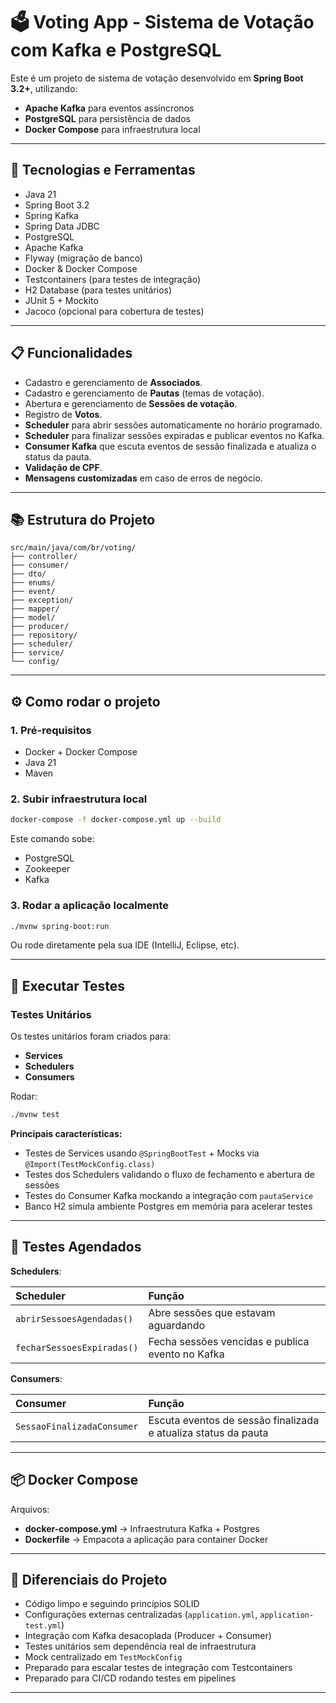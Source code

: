 # 🗳️ Voting App - Sistema de Votação com Kafka e PostgreSQL

Este é um projeto de sistema de votação desenvolvido em **Spring Boot 3.2+**, utilizando:
- **Apache Kafka** para eventos assíncronos
- **PostgreSQL** para persistência de dados
- **Docker Compose** para infraestrutura local

---

## 🚀 Tecnologias e Ferramentas

- Java 21
- Spring Boot 3.2
- Spring Kafka
- Spring Data JDBC
- PostgreSQL
- Apache Kafka
- Flyway (migração de banco)
- Docker & Docker Compose
- Testcontainers (para testes de integração)
- H2 Database (para testes unitários)
- JUnit 5 + Mockito
- Jacoco (opcional para cobertura de testes)

---

## 📋 Funcionalidades

- Cadastro e gerenciamento de **Associados**.
- Cadastro e gerenciamento de **Pautas** (temas de votação).
- Abertura e gerenciamento de **Sessões de votação**.
- Registro de **Votos**.
- **Scheduler** para abrir sessões automaticamente no horário programado.
- **Scheduler** para finalizar sessões expiradas e publicar eventos no Kafka.
- **Consumer Kafka** que escuta eventos de sessão finalizada e atualiza o status da pauta.
- **Validação de CPF**.
- **Mensagens customizadas** em caso de erros de negócio.

---

## 📚 Estrutura do Projeto

```
src/main/java/com/br/voting/
├── controller/
├── consumer/
├── dto/
├── enums/
├── event/
├── exception/
├── mapper/
├── model/
├── producer/
├── repository/
├── scheduler/
├── service/
└── config/
```

---

## ⚙️ Como rodar o projeto

### 1. Pré-requisitos

- Docker + Docker Compose
- Java 21
- Maven

### 2. Subir infraestrutura local

```bash
docker-compose -f docker-compose.yml up --build
```

Este comando sobe:
- PostgreSQL
- Zookeeper
- Kafka

### 3. Rodar a aplicação localmente

```bash
./mvnw spring-boot:run
```

Ou rode diretamente pela sua IDE (IntelliJ, Eclipse, etc).

---

## 🧪 Executar Testes

### Testes Unitários

Os testes unitários foram criados para:

- **Services**
- **Schedulers**
- **Consumers**

Rodar:

```bash
./mvnw test
```

**Principais características:**
- Testes de Services usando `@SpringBootTest` + Mocks via `@Import(TestMockConfig.class)`
- Testes dos Schedulers validando o fluxo de fechamento e abertura de sessões
- Testes do Consumer Kafka mockando a integração com `pautaService`
- Banco H2 simula ambiente Postgres em memória para acelerar testes

---

## 📜 Testes Agendados

**Schedulers**:

| Scheduler | Função |
|:--|:--|
| `abrirSessoesAgendadas()` | Abre sessões que estavam aguardando |
| `fecharSessoesExpiradas()` | Fecha sessões vencidas e publica evento no Kafka |

**Consumers**:

| Consumer | Função |
|:--|:--|
| `SessaoFinalizadaConsumer` | Escuta eventos de sessão finalizada e atualiza status da pauta |

---

## 📦 Docker Compose

Arquivos:

- **docker-compose.yml** → Infraestrutura Kafka + Postgres
- **Dockerfile** → Empacota a aplicação para container Docker

---

## 🎯 Diferenciais do Projeto

- Código limpo e seguindo princípios SOLID
- Configurações externas centralizadas (`application.yml`, `application-test.yml`)
- Integração com Kafka desacoplada (Producer + Consumer)
- Testes unitários sem dependência real de infraestrutura
- Mock centralizado em `TestMockConfig`
- Preparado para escalar testes de integração com Testcontainers
- Preparado para CI/CD rodando testes em pipelines

---